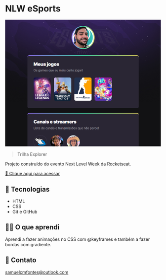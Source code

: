 # NLW eSports

![preview](./.github/preview.png)

> Trilha Explorer

Projeto construído do evento Next Level Week da Rocketseat.

[ 📎 Clique aqui para acessar](https://samufontes.github.io/nlw-esports-explorer/)

## 🔧 Tecnologias

- HTML
- CSS
- Git e GitHub

## 👨‍💻 O que aprendi

Aprendi a fazer animações no CSS com @keyframes e também a fazer bordas com gradiente.

## 📧 Contato

samuelcmfontes@outlook.com